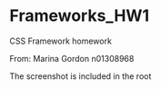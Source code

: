 # Frameworks_HW1
CSS Framework homework

From: Marina Gordon n01308968

The screenshot is included in the root

